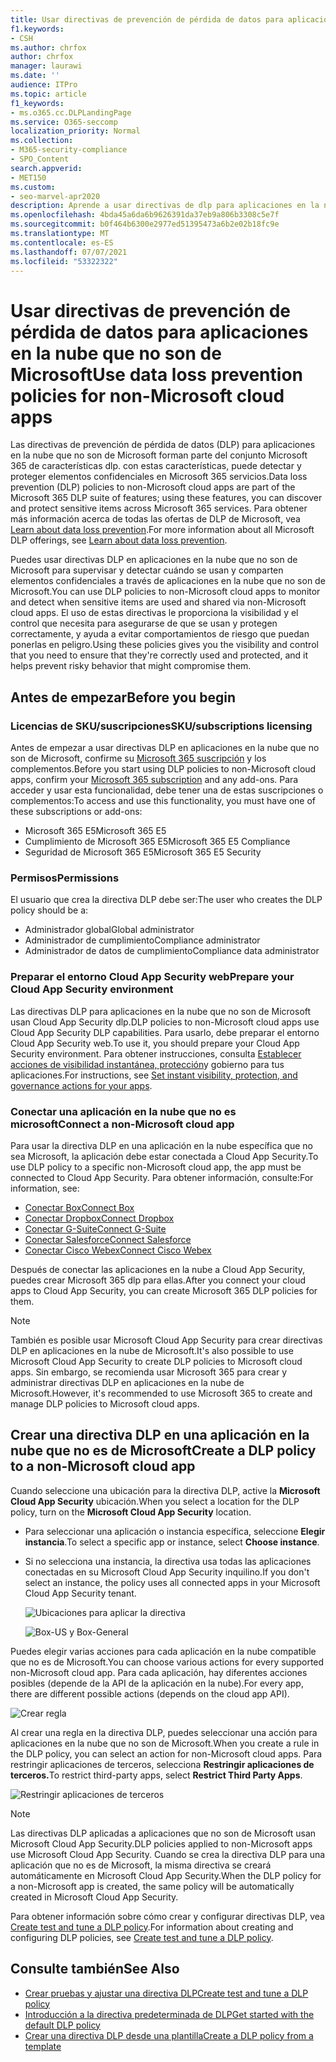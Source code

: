 ```yaml
---
title: Usar directivas de prevención de pérdida de datos para aplicaciones en la nube que no son de Microsoft
f1.keywords:
- CSH
ms.author: chrfox
author: chrfox
manager: laurawi
ms.date: ''
audience: ITPro
ms.topic: article
f1_keywords:
- ms.o365.cc.DLPLandingPage
ms.service: O365-seccomp
localization_priority: Normal
ms.collection:
- M365-security-compliance
- SPO_Content
search.appverid:
- MET150
ms.custom:
- seo-marvel-apr2020
description: Aprende a usar directivas de dlp para aplicaciones en la nube que no son de Microsoft.
ms.openlocfilehash: 4bda45a6da6b9626391da37eb9a806b3308c5e7f
ms.sourcegitcommit: b0f464b6300e2977ed51395473a6b2e02b18fc9e
ms.translationtype: MT
ms.contentlocale: es-ES
ms.lasthandoff: 07/07/2021
ms.locfileid: "53322322"
---
```

# <a name="use-data-loss-prevention-policies-for-non-microsoft-cloud-apps"></a><span data-ttu-id="9aabd-103">Usar directivas de prevención de pérdida de datos para aplicaciones en la nube que no son de Microsoft</span><span class="sxs-lookup"><span data-stu-id="9aabd-103">Use data loss prevention policies for non-Microsoft cloud apps</span></span>

<span data-ttu-id="9aabd-104">Las directivas de prevención de pérdida de datos (DLP) para aplicaciones en la nube que no son de Microsoft forman parte del conjunto Microsoft 365 de características dlp. con estas características, puede detectar y proteger elementos confidenciales en Microsoft 365 servicios.</span><span class="sxs-lookup"><span data-stu-id="9aabd-104">Data loss prevention (DLP) policies to non-Microsoft cloud apps are part of the Microsoft 365 DLP suite of features; using these features, you can discover and protect sensitive items across Microsoft 365 services.</span></span> <span data-ttu-id="9aabd-105">Para obtener más información acerca de todas las ofertas de DLP de Microsoft, vea [Learn about data loss prevention](dlp-learn-about-dlp.md).</span><span class="sxs-lookup"><span data-stu-id="9aabd-105">For more information about all Microsoft DLP offerings, see [Learn about data loss prevention](dlp-learn-about-dlp.md).</span></span>

<span data-ttu-id="9aabd-106">Puedes usar directivas DLP en aplicaciones en la nube que no son de Microsoft para supervisar y detectar cuándo se usan y comparten elementos confidenciales a través de aplicaciones en la nube que no son de Microsoft.</span><span class="sxs-lookup"><span data-stu-id="9aabd-106">You can use DLP policies to non-Microsoft cloud apps to monitor and detect when sensitive items are used and shared via non-Microsoft cloud apps.</span></span> <span data-ttu-id="9aabd-107">El uso de estas directivas le proporciona la visibilidad y el control que necesita para asegurarse de que se usan y protegen correctamente, y ayuda a evitar comportamientos de riesgo que puedan ponerlas en peligro.</span><span class="sxs-lookup"><span data-stu-id="9aabd-107">Using these policies gives you the visibility and control that you need to ensure that they're correctly used and protected, and it helps prevent risky behavior that might compromise them.</span></span>

## <a name="before-you-begin"></a><span data-ttu-id="9aabd-108">Antes de empezar</span><span class="sxs-lookup"><span data-stu-id="9aabd-108">Before you begin</span></span>

### <a name="skusubscriptions-licensing"></a><span data-ttu-id="9aabd-109">Licencias de SKU/suscripciones</span><span class="sxs-lookup"><span data-stu-id="9aabd-109">SKU/subscriptions licensing</span></span>

<span data-ttu-id="9aabd-110">Antes de empezar a usar directivas DLP en aplicaciones en la nube que no son de Microsoft, confirme su [Microsoft 365 suscripción](https://www.microsoft.com/microsoft-365/compare-microsoft-365-enterprise-plans?rtc=1) y los complementos.</span><span class="sxs-lookup"><span data-stu-id="9aabd-110">Before you start using DLP policies to non-Microsoft cloud apps, confirm your [Microsoft 365 subscription](https://www.microsoft.com/microsoft-365/compare-microsoft-365-enterprise-plans?rtc=1) and any add-ons.</span></span> <span data-ttu-id="9aabd-111">Para acceder y usar esta funcionalidad, debe tener una de estas suscripciones o complementos:</span><span class="sxs-lookup"><span data-stu-id="9aabd-111">To access and use this functionality, you must have one of these subscriptions or add-ons:</span></span>

- <span data-ttu-id="9aabd-112">Microsoft 365 E5</span><span class="sxs-lookup"><span data-stu-id="9aabd-112">Microsoft 365 E5</span></span>
- <span data-ttu-id="9aabd-113">Cumplimiento de Microsoft 365 E5</span><span class="sxs-lookup"><span data-stu-id="9aabd-113">Microsoft 365 E5 Compliance</span></span>
- <span data-ttu-id="9aabd-114">Seguridad de Microsoft 365 E5</span><span class="sxs-lookup"><span data-stu-id="9aabd-114">Microsoft 365 E5 Security</span></span>

### <a name="permissions"></a><span data-ttu-id="9aabd-115">Permisos</span><span class="sxs-lookup"><span data-stu-id="9aabd-115">Permissions</span></span>
<span data-ttu-id="9aabd-116">El usuario que crea la directiva DLP debe ser:</span><span class="sxs-lookup"><span data-stu-id="9aabd-116">The user who creates the DLP policy should be a:</span></span>
- <span data-ttu-id="9aabd-117">Administrador global</span><span class="sxs-lookup"><span data-stu-id="9aabd-117">Global administrator</span></span>
- <span data-ttu-id="9aabd-118">Administrador de cumplimiento</span><span class="sxs-lookup"><span data-stu-id="9aabd-118">Compliance administrator</span></span>
- <span data-ttu-id="9aabd-119">Administrador de datos de cumplimiento</span><span class="sxs-lookup"><span data-stu-id="9aabd-119">Compliance data administrator</span></span>

### <a name="prepare-your-cloud-app-security-environment"></a><span data-ttu-id="9aabd-120">Preparar el entorno Cloud App Security web</span><span class="sxs-lookup"><span data-stu-id="9aabd-120">Prepare your Cloud App Security environment</span></span>

<span data-ttu-id="9aabd-121">Las directivas DLP para aplicaciones en la nube que no son de Microsoft usan Cloud App Security dlp.</span><span class="sxs-lookup"><span data-stu-id="9aabd-121">DLP policies to non-Microsoft cloud apps use Cloud App Security DLP capabilities.</span></span> <span data-ttu-id="9aabd-122">Para usarlo, debe preparar el entorno Cloud App Security web.</span><span class="sxs-lookup"><span data-stu-id="9aabd-122">To use it, you should prepare your Cloud App Security environment.</span></span> <span data-ttu-id="9aabd-123">Para obtener instrucciones, consulta [Establecer acciones de visibilidad instantánea, protección](/cloud-app-security/getting-started-with-cloud-app-security#step-1-set-instant-visibility-protection-and-governance-actions-for-your-apps)y gobierno para tus aplicaciones.</span><span class="sxs-lookup"><span data-stu-id="9aabd-123">For instructions, see [Set instant visibility, protection, and governance actions for your apps](/cloud-app-security/getting-started-with-cloud-app-security#step-1-set-instant-visibility-protection-and-governance-actions-for-your-apps).</span></span>

### <a name="connect-a-non-microsoft-cloud-app"></a><span data-ttu-id="9aabd-124">Conectar una aplicación en la nube que no es microsoft</span><span class="sxs-lookup"><span data-stu-id="9aabd-124">Connect a non-Microsoft cloud app</span></span>

<span data-ttu-id="9aabd-125">Para usar la directiva DLP en una aplicación en la nube específica que no sea Microsoft, la aplicación debe estar conectada a Cloud App Security.</span><span class="sxs-lookup"><span data-stu-id="9aabd-125">To use DLP policy to a specific non-Microsoft cloud app, the app must be connected to Cloud App Security.</span></span> <span data-ttu-id="9aabd-126">Para obtener información, consulte:</span><span class="sxs-lookup"><span data-stu-id="9aabd-126">For information, see:</span></span>

- [<span data-ttu-id="9aabd-127">Conectar Box</span><span class="sxs-lookup"><span data-stu-id="9aabd-127">Connect Box</span></span>](/cloud-app-security/connect-box-to-microsoft-cloud-app-security)
- [<span data-ttu-id="9aabd-128">Conectar Dropbox</span><span class="sxs-lookup"><span data-stu-id="9aabd-128">Connect Dropbox</span></span>](/cloud-app-security/connect-dropbox-to-microsoft-cloud-app-security)
- [<span data-ttu-id="9aabd-129">Conectar G-Suite</span><span class="sxs-lookup"><span data-stu-id="9aabd-129">Connect G-Suite</span></span>](/cloud-app-security/connect-google-apps-to-microsoft-cloud-app-security)
- [<span data-ttu-id="9aabd-130">Conectar Salesforce</span><span class="sxs-lookup"><span data-stu-id="9aabd-130">Connect Salesforce</span></span>](/cloud-app-security/connect-salesforce-to-microsoft-cloud-app-security)
- [<span data-ttu-id="9aabd-131">Conectar Cisco Webex</span><span class="sxs-lookup"><span data-stu-id="9aabd-131">Connect Cisco Webex</span></span>](/cloud-app-security/connect-webex-to-microsoft-cloud-app-security)

<span data-ttu-id="9aabd-132">Después de conectar las aplicaciones en la nube a Cloud App Security, puedes crear Microsoft 365 dlp para ellas.</span><span class="sxs-lookup"><span data-stu-id="9aabd-132">After you connect your cloud apps to Cloud App Security, you can create Microsoft 365 DLP policies for them.</span></span>

> [!NOTE]
> <span data-ttu-id="9aabd-133">También es posible usar Microsoft Cloud App Security para crear directivas DLP en aplicaciones en la nube de Microsoft.</span><span class="sxs-lookup"><span data-stu-id="9aabd-133">It's also possible to use Microsoft Cloud App Security to create DLP policies to Microsoft cloud apps.</span></span> <span data-ttu-id="9aabd-134">Sin embargo, se recomienda usar Microsoft 365 para crear y administrar directivas DLP en aplicaciones en la nube de Microsoft.</span><span class="sxs-lookup"><span data-stu-id="9aabd-134">However, it's recommended to use Microsoft 365 to create and manage DLP policies to Microsoft cloud apps.</span></span>

## <a name="create-a-dlp-policy-to-a-non-microsoft-cloud-app"></a><span data-ttu-id="9aabd-135">Crear una directiva DLP en una aplicación en la nube que no es de Microsoft</span><span class="sxs-lookup"><span data-stu-id="9aabd-135">Create a DLP policy to a non-Microsoft cloud app</span></span>

<span data-ttu-id="9aabd-136">Cuando seleccione una ubicación para la directiva DLP, active la **Microsoft Cloud App Security** ubicación.</span><span class="sxs-lookup"><span data-stu-id="9aabd-136">When you select a location for the DLP policy, turn on the **Microsoft Cloud App Security** location.</span></span>

- <span data-ttu-id="9aabd-137">Para seleccionar una aplicación o instancia específica, seleccione **Elegir instancia**.</span><span class="sxs-lookup"><span data-stu-id="9aabd-137">To select a specific app or instance, select **Choose instance**.</span></span>
- <span data-ttu-id="9aabd-138">Si no selecciona una instancia, la directiva usa todas las aplicaciones conectadas en su Microsoft Cloud App Security inquilino.</span><span class="sxs-lookup"><span data-stu-id="9aabd-138">If you don't select an instance, the policy uses all connected apps in your Microsoft Cloud App Security tenant.</span></span>

   ![Ubicaciones para aplicar la directiva](../media/1-dlp-non-microsoft-cloud-app-choose-instance.png)

   ![Box-US y Box-General](../media/2-dlp-non-microsoft-cloud-app-box.png)

<span data-ttu-id="9aabd-141">Puedes elegir varias acciones para cada aplicación en la nube compatible que no es de Microsoft.</span><span class="sxs-lookup"><span data-stu-id="9aabd-141">You can choose various actions for every supported non-Microsoft cloud app.</span></span> <span data-ttu-id="9aabd-142">Para cada aplicación, hay diferentes acciones posibles (depende de la API de la aplicación en la nube).</span><span class="sxs-lookup"><span data-stu-id="9aabd-142">For every app, there are different possible actions (depends on the cloud app API).</span></span>

![Crear regla](../media/3-dlp-non-microsoft-cloud-app-create-rule.png)

<span data-ttu-id="9aabd-144">Al crear una regla en la directiva DLP, puedes seleccionar una acción para aplicaciones en la nube que no son de Microsoft.</span><span class="sxs-lookup"><span data-stu-id="9aabd-144">When you create a rule in the DLP policy, you can select an action for non-Microsoft cloud apps.</span></span> <span data-ttu-id="9aabd-145">Para restringir aplicaciones de terceros, selecciona **Restringir aplicaciones de terceros.**</span><span class="sxs-lookup"><span data-stu-id="9aabd-145">To restrict third-party apps, select **Restrict Third Party Apps**.</span></span>

![Restringir aplicaciones de terceros](../media/4-dlp-non-microsoft-cloud-app-restrict-third-party-apps.png)

> [!NOTE]
> <span data-ttu-id="9aabd-147">Las directivas DLP aplicadas a aplicaciones que no son de Microsoft usan Microsoft Cloud App Security.</span><span class="sxs-lookup"><span data-stu-id="9aabd-147">DLP policies applied to non-Microsoft apps use Microsoft Cloud App Security.</span></span> <span data-ttu-id="9aabd-148">Cuando se crea la directiva DLP para una aplicación que no es de Microsoft, la misma directiva se creará automáticamente en Microsoft Cloud App Security.</span><span class="sxs-lookup"><span data-stu-id="9aabd-148">When the DLP policy for a non-Microsoft app is created, the same policy will be automatically created in Microsoft Cloud App Security.</span></span>

<span data-ttu-id="9aabd-149">Para obtener información sobre cómo crear y configurar directivas DLP, vea [Create test and tune a DLP policy](./create-test-tune-dlp-policy.md).</span><span class="sxs-lookup"><span data-stu-id="9aabd-149">For information about creating and configuring DLP policies, see [Create test and tune a DLP policy](./create-test-tune-dlp-policy.md).</span></span>

## <a name="see-also"></a><span data-ttu-id="9aabd-150">Consulte también</span><span class="sxs-lookup"><span data-stu-id="9aabd-150">See Also</span></span>

- [<span data-ttu-id="9aabd-151">Crear pruebas y ajustar una directiva DLP</span><span class="sxs-lookup"><span data-stu-id="9aabd-151">Create test and tune a DLP policy</span></span>](./create-test-tune-dlp-policy.md)
- [<span data-ttu-id="9aabd-152">Introducción a la directiva predeterminada de DLP</span><span class="sxs-lookup"><span data-stu-id="9aabd-152">Get started with the default DLP policy</span></span>](./get-started-with-the-default-dlp-policy.md)
- [<span data-ttu-id="9aabd-153">Crear una directiva DLP desde una plantilla</span><span class="sxs-lookup"><span data-stu-id="9aabd-153">Create a DLP policy from a template</span></span>](./create-a-dlp-policy-from-a-template.md)
